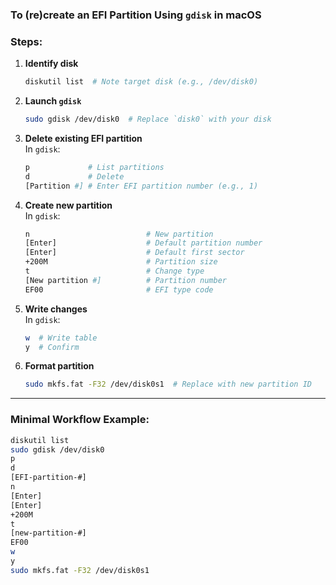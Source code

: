 ### To (re)create an EFI Partition Using `gdisk` in macOS

### Steps:
1. **Identify disk**  
   ```bash
   diskutil list  # Note target disk (e.g., /dev/disk0)
   ```

2. **Launch `gdisk`**  
   ```bash
   sudo gdisk /dev/disk0  # Replace `disk0` with your disk
   ```

3. **Delete existing EFI partition**  
   In `gdisk`:  
   ```bash
   p             # List partitions
   d             # Delete
   [Partition #] # Enter EFI partition number (e.g., 1)
   ```

4. **Create new partition**  
   In `gdisk`:  
   ```bash
   n                          # New partition
   [Enter]                    # Default partition number
   [Enter]                    # Default first sector
   +200M                      # Partition size
   t                          # Change type
   [New partition #]          # Partition number
   EF00                       # EFI type code
   ```

5. **Write changes**  
   In `gdisk`:  
   ```bash
   w  # Write table
   y  # Confirm
   ```

6. **Format partition**  
   ```bash
   sudo mkfs.fat -F32 /dev/disk0s1  # Replace with new partition ID
   ```

---

### Minimal Workflow Example:
```bash
diskutil list
sudo gdisk /dev/disk0
p
d
[EFI-partition-#]
n
[Enter]
[Enter]
+200M
t
[new-partition-#]
EF00
w
y
sudo mkfs.fat -F32 /dev/disk0s1
```
